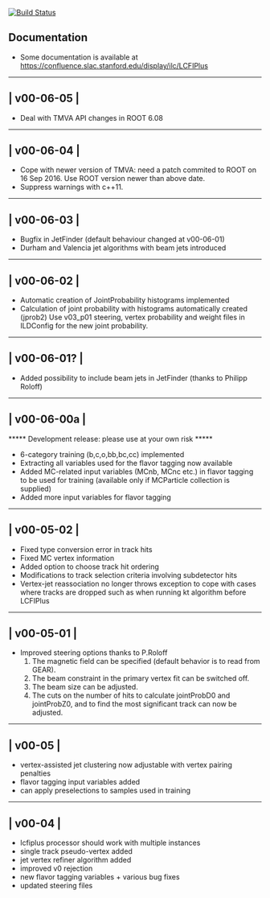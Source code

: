 [![Build Status](https://travis-ci.org/lcfiplus/LCFIPlus.svg?branch=master)](https://travis-ci.org/lcfiplus/LCFIPlus)

Documentation
-------------

- Some documentation is available at
https://confluence.slac.stanford.edu/display/ilc/LCFIPlus

--------------
| v00-06-05 |
--------------
- Deal with TMVA API changes in ROOT 6.08

--------------
| v00-06-04 |
--------------
- Cope with newer version of TMVA: need a patch commited to ROOT on 16 Sep 2016.
  Use ROOT version newer than above date.
- Suppress warnings with c++11.

--------------
| v00-06-03 |
--------------
- Bugfix in JetFinder (default behaviour changed at v00-06-01)
- Durham and Valencia jet algorithms with beam jets introduced

--------------
| v00-06-02 |
--------------
- Automatic creation of JointProbability histograms implemented
- Calculation of joint probability with histograms automatically created (jprob2)
  Use v03_p01 steering, vertex probability and weight files in ILDConfig
  for the new joint probability.

--------------
| v00-06-01? |
--------------
- Added possibility to include beam jets in JetFinder (thanks to Philipp Roloff)

--------------
| v00-06-00a |
--------------
***** Development release: please use at your own risk *****
- 6-category training (b,c,o,bb,bc,cc) implemented
- Extracting all variables used for the flavor tagging now available
- Added MC-related input variables (MCnb, MCnc etc.)
  in flavor tagging to be used for training
  (available only if MCParticle collection is supplied)
- Added more input variables for flavor tagging

-------------
| v00-05-02 |
-------------
- Fixed type conversion error in track hits
- Fixed MC vertex information
- Added option to choose track hit ordering
- Modifications to track selection criteria involving subdetector hits
- Vertex-jet reassociation no longer throws exception to cope with cases
  where tracks are dropped such as when running kt algorithm before LCFIPlus

-------------
| v00-05-01 |
-------------
- Improved steering options thanks to P.Roloff
  1) The magnetic field can be specified (default behavior is to read from GEAR).
	2) The beam constraint in the primary vertex fit can be switched off.
	3) The beam size can be adjusted.
	4) The cuts on the number of hits to calculate jointProbD0 and jointProbZ0,
	and to find the most significant track can now be adjusted.

----------
| v00-05 |
----------
- vertex-assisted jet clustering now adjustable with vertex pairing penalties
- flavor tagging input variables added
- can apply preselections to samples used in training

----------
| v00-04 |
----------
- lcfiplus processor should work with multiple instances
- single track pseudo-vertex added
- jet vertex refiner algorithm added
- improved v0 rejection
- new flavor tagging variables + various bug fixes
- updated steering files
